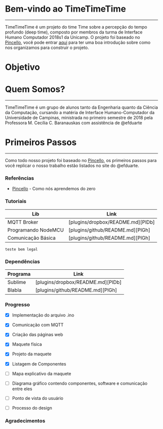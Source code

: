 ---
---
# Bem-vindo ao TimeTimeTime
----
TimeTimeTime é um projeto do time Time sobre a percepção do tempo profundo (deep time), composto por membros da turma de Interface Humano Computador 2018s1 da Unicamp. O projeto foi baseado no [Pincello], você pode entrar [aqui] para ter uma boa introdução sobre como nos organizamos para construir o projeto.

# Objetivo

# Quem Somos?
----
TimeTimeTime é um grupo de alunos tanto da Engenharia quanto da Ciência da Computação, cursando a matéria de Interface Humano-Computador da Universidade de Campinas, ministrada no primeiro semestre de 2018 pela Professora M. Cecília C. Baranauskas com assistência de @efduarte

# Primeiros Passos
----
Como todo nosso projeto foi baseado no [Pincello], os primeiros passos para você replicar o nosso trabalho estão listados no site do @efduarte.

### Referências
* [Pincello] - Como nós aprendemos do zero 

### Tutoriais

| Lib | Link |
| ------ | ------ |
| MQTT Broker | [plugins/dropbox/README.md][PlDb] |
| Programando NodeMCU | [plugins/github/README.md][PlGh] |
| Comunicação Básica | [plugins/github/README.md][PlGh] |

 `teste bem legal` 

### Dependências

Programa | Link
------ | ------
Sublime | [plugins/dropbox/README.md][PlDb]
Blabla | [plugins/github/README.md][PlGh]

### Progresso
- [x] Implementação do arquivo .ino
- [x] Comunicação com MQTT
- [x] Criação das páginas web
- [x] Maquete física
- [x] Projeto da maquete
- [x] Listagem de Componentes
- [ ] Mapa explicativo da maquete
- [ ] Diagrama gráfico contendo componentes, software e comunicação entre eles
- [ ] Ponto de vista do usuário
- [ ] Processo do design



### Agradecimentos



[//]: # (Referências)

   [Pincello]: <https://efduarte.github.io/pincello/#/>
   [aqui]: <https://efduarte.github.io/pincello/#/>
   [Sublime]: <https://www.sublimetext.com/>
   
